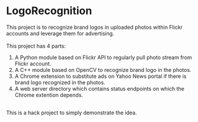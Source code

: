 LogoRecognition
===============

This project is to recognize brand logos in uploaded photos within Flickr accounts and leverage them for advertising. <br>
<br>
This project has 4 parts: <br>
1) A Python module based on Flickr API to regularly pull photo stream from Flickr account. <br>
2) A C++ module based on OpenCV to recognize brand logo in the photos. <br>
3) A Chrome extension to substitute ads on Yahoo News portal if there is brand logo recognized in the photos. <br>
4) A web server directory which contains status endpoints on which the Chrome extention depends. <br>
<br>
This is a hack project to simply demonstrate the idea. <br>


